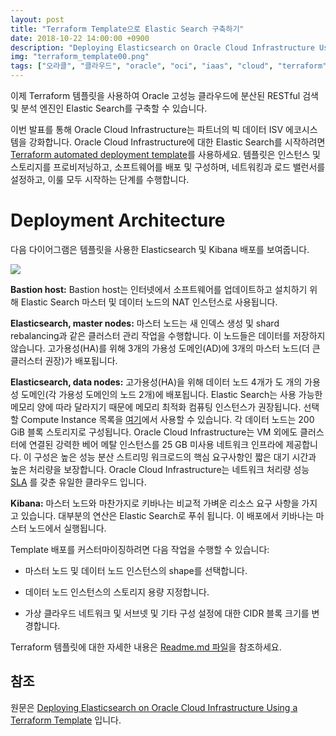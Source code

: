 ```yaml
---
layout: post
title: "Terraform Template으로 Elastic Search 구축하기"
date: 2018-10-22 14:00:00 +0900
description: "Deploying Elasticsearch on Oracle Cloud Infrastructure Using a Terraform Template"
img: "terraform_template00.png"
tags: ["오라클", "클라우드", "oracle", "oci", "iaas", "cloud", "terraform", "template", "테라폼"] # add tag
---
```


이제 Terraform 템플릿을 사용하여 Oracle 고성능 클라우드에 분산된 RESTful 검색 및 분석 엔진인 Elastic Search를 구축할 수 있습니다.

이번 발표를 통해 Oracle Cloud Infrastructure는 파트너의 빅 데이터 ISV 에코시스템을 강화합니다. Oracle Cloud Infrastructure에 대한 Elastic Search를 시작하려면 [Terraform automated deployment template](https://github.com/cloud-partners/oci-elasticsearch)를 사용하세요. 템플릿은 인스턴스 및 스토리지를 프로비저닝하고, 소프트웨어를 배포 및 구성하며, 네트워킹과 로드 밸런서를 설정하고, 이룰 모두 시작하는 단계를 수행합니다.

# Deployment  Architecture

다음 다이어그램은 템플릿을 사용한 Elasticsearch 및 Kibana 배포를 보여줍니다.

![]({{site.baseurl}}/assets/img/terraform_template01.png)

**Bastion host:** Bastion host는 인터넷에서 소프트웨어를 업데이트하고 설치하기 위해 Elastic Search 마스터 및 데이터 노드의 NAT 인스턴스로 사용됩니다.

**Elasticsearch, master nodes:** 마스터 노드는 새 인덱스 생성 및 shard rebalancing과 같은 클러스터 관리 작업을 수행합니다. 이 노드들은 데이터를 저장하지 않습니다. 고가용성(HA)를 위해 3개의 가용성 도메인(AD)에 3개의 마스터 노드(더 큰 클러스터 권장)가 배포됩니다.

**Elasticsearch, data nodes:** 고가용성(HA)을 위해 데이터 노드 4개가 도 개의 가용성 도메인(각 가용성 도메인의 노드 2개)에 배포됩니다. Elastic Search는 사용 가능한 메모리 양에 따라 달라지기 때문에 메모리 최적화 컴퓨팅 인스턴스가 권장됩니다. 선택할 Compute Instance 목록을 [여기](https://cloud.oracle.com/compute)에서 사용할 수 있습니다. 각 데이터 노드는 200 GiB 블록 스토리지로 구성됩니다. Oracle Cloud Infrastructure는 VM 외에도 클러스터에 연결된 강력한 베어 메탈 인스턴스를 25 GB 미사용 네트워크 인프라에 제공합니다. 이 구성은 높은 성능 분산 스트리밍 워크로드의 핵심 요구사항인 짧은 대기 시간과 높은 처리량을 보장합니다. Oracle Cloud Infrastructure는 네트워크 처리량 성능 [SLA](https://cloud.oracle.com/iaas/sla) 를 갖춘 유일한 클라우드 입니다.

**Kibana:** 마스터 노드와 마찬가지로 키바나는 비교적 가벼운 리소스 요구 사항을 가지고 있습니다. 대부분의 연산은 Elastic Search로 푸쉬 됩니다. 이 배포에서 키바나는 마스터 노드에서 실행됩니다.

Template 배포를 커스터마이징하려면 다음 작업을 수행할 수 있습니다:

* 마스터 노드 및 데이터 노드 인스턴스의 shape를 선택합니다.

* 데이터 노드 인스턴스의 스토리지 용량 지정합니다.

* 가상 클라우드 네트워크 및 서브넷 및 기타 구성 설정에 대한 CIDR 블록 크기를 변경합니다.

Terraform 템플릿에 대한 자세한 내용은 [Readme.md 파일](https://github.com/cloud-partners/oci-elasticsearch/blob/master/README.md)을 참조하세요.


## 참조

원문은 [Deploying Elasticsearch on Oracle Cloud Infrastructure Using a Terraform Template](https://blogs.oracle.com/cloud-infrastructure/deploying-elasticsearch-on-oracle-cloud-infrastructure-using-a-terraform-template) 입니다.
